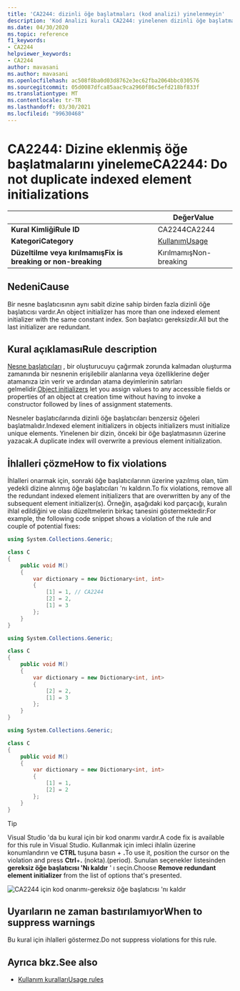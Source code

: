 ```yaml
---
title: 'CA2244: dizinli öğe başlatmaları (kod analizi) yinelenmeyin'
description: 'Kod Analizi kuralı CA2244: yinelenen dizinli öğe başlatmaları hakkında bilgi edinin'
ms.date: 04/30/2020
ms.topic: reference
f1_keywords:
- CA2244
helpviewer_keywords:
- CA2244
author: mavasani
ms.author: mavasani
ms.openlocfilehash: ac508f8ba0d03d8762e3ec62fba2064bbc030576
ms.sourcegitcommit: 05d0087dfca85aac9ca2960f86c5efd218bf833f
ms.translationtype: MT
ms.contentlocale: tr-TR
ms.lasthandoff: 03/30/2021
ms.locfileid: "99630468"
---
```

# <a name="ca2244-do-not-duplicate-indexed-element-initializations"></a><span data-ttu-id="bfa01-103">CA2244: Dizine eklenmiş öğe başlatmalarını yineleme</span><span class="sxs-lookup"><span data-stu-id="bfa01-103">CA2244: Do not duplicate indexed element initializations</span></span>

| | <span data-ttu-id="bfa01-104">Değer</span><span class="sxs-lookup"><span data-stu-id="bfa01-104">Value</span></span> |
|-|-|
| <span data-ttu-id="bfa01-105">**Kural Kimliği**</span><span class="sxs-lookup"><span data-stu-id="bfa01-105">**Rule ID**</span></span> |<span data-ttu-id="bfa01-106">CA2244</span><span class="sxs-lookup"><span data-stu-id="bfa01-106">CA2244</span></span>|
| <span data-ttu-id="bfa01-107">**Kategori**</span><span class="sxs-lookup"><span data-stu-id="bfa01-107">**Category**</span></span> |[<span data-ttu-id="bfa01-108">Kullanım</span><span class="sxs-lookup"><span data-stu-id="bfa01-108">Usage</span></span>](usage-warnings.md)|
| <span data-ttu-id="bfa01-109">**Düzeltilme veya kırılmamış**</span><span class="sxs-lookup"><span data-stu-id="bfa01-109">**Fix is breaking or non-breaking**</span></span> |<span data-ttu-id="bfa01-110">Kırılmamış</span><span class="sxs-lookup"><span data-stu-id="bfa01-110">Non-breaking</span></span>|

## <a name="cause"></a><span data-ttu-id="bfa01-111">Nedeni</span><span class="sxs-lookup"><span data-stu-id="bfa01-111">Cause</span></span>

<span data-ttu-id="bfa01-112">Bir nesne başlatıcısının aynı sabit dizine sahip birden fazla dizinli öğe başlatıcısı vardır.</span><span class="sxs-lookup"><span data-stu-id="bfa01-112">An object initializer has more than one indexed element initializer with the same constant index.</span></span> <span data-ttu-id="bfa01-113">Son başlatıcı gereksizdir.</span><span class="sxs-lookup"><span data-stu-id="bfa01-113">All but the last initializer are redundant.</span></span>

## <a name="rule-description"></a><span data-ttu-id="bfa01-114">Kural açıklaması</span><span class="sxs-lookup"><span data-stu-id="bfa01-114">Rule description</span></span>

<span data-ttu-id="bfa01-115">[Nesne başlatıcıları](../../../csharp/programming-guide/classes-and-structs/object-and-collection-initializers.md#object-initializers) , bir oluşturucuyu çağırmak zorunda kalmadan oluşturma zamanında bir nesnenin erişilebilir alanlarına veya özelliklerine değer atamanıza izin verir ve ardından atama deyimlerinin satırları gelmelidir.</span><span class="sxs-lookup"><span data-stu-id="bfa01-115">[Object initializers](../../../csharp/programming-guide/classes-and-structs/object-and-collection-initializers.md#object-initializers) let you assign values to any accessible fields or properties of an object at creation time without having to invoke a constructor followed by lines of assignment statements.</span></span>

<span data-ttu-id="bfa01-116">Nesneler başlatıcılarında dizinli öğe başlatıcıları benzersiz öğeleri başlatmalıdır.</span><span class="sxs-lookup"><span data-stu-id="bfa01-116">Indexed element initializers in objects initializers must initialize unique elements.</span></span> <span data-ttu-id="bfa01-117">Yinelenen bir dizin, önceki bir öğe başlatmasının üzerine yazacak.</span><span class="sxs-lookup"><span data-stu-id="bfa01-117">A duplicate index will overwrite a previous element initialization.</span></span>

## <a name="how-to-fix-violations"></a><span data-ttu-id="bfa01-118">İhlalleri çözme</span><span class="sxs-lookup"><span data-stu-id="bfa01-118">How to fix violations</span></span>

<span data-ttu-id="bfa01-119">İhlalleri onarmak için, sonraki öğe başlatıcılarının üzerine yazılmış olan, tüm yedekli dizine alınmış öğe başlatıcıları 'nı kaldırın.</span><span class="sxs-lookup"><span data-stu-id="bfa01-119">To fix violations, remove all the redundant indexed element initializers that are overwritten by any of the subsequent element initializer(s).</span></span> <span data-ttu-id="bfa01-120">Örneğin, aşağıdaki kod parçacığı, kuralın ihlal edildiğini ve olası düzeltmelerin birkaç tanesini göstermektedir:</span><span class="sxs-lookup"><span data-stu-id="bfa01-120">For example, the following code snippet shows a violation of the rule and couple of potential fixes:</span></span>

```csharp
using System.Collections.Generic;

class C
{
    public void M()
    {
        var dictionary = new Dictionary<int, int>
        {
            [1] = 1, // CA2244
            [2] = 2,
            [1] = 3
        };
    }
}
```

```csharp
using System.Collections.Generic;

class C
{
    public void M()
    {
        var dictionary = new Dictionary<int, int>
        {
            [2] = 2,
            [1] = 3
        };
    }
}
```

```csharp
using System.Collections.Generic;

class C
{
    public void M()
    {
        var dictionary = new Dictionary<int, int>
        {
            [1] = 1,
            [2] = 2
        };
    }
}
```

> [!TIP]
> <span data-ttu-id="bfa01-121">Visual Studio 'da bu kural için bir kod onarımı vardır.</span><span class="sxs-lookup"><span data-stu-id="bfa01-121">A code fix is available for this rule in Visual Studio.</span></span> <span data-ttu-id="bfa01-122">Kullanmak için imleci ihlalin üzerine konumlandırın ve **CTRL** tuşuna basın + **.**</span><span class="sxs-lookup"><span data-stu-id="bfa01-122">To use it, position the cursor on the violation and press **Ctrl**+**.**</span></span> <span data-ttu-id="bfa01-123">(nokta).</span><span class="sxs-lookup"><span data-stu-id="bfa01-123">(period).</span></span> <span data-ttu-id="bfa01-124">Sunulan seçenekler listesinden **gereksiz öğe başlatıcısı 'Nı kaldır** ' ı seçin.</span><span class="sxs-lookup"><span data-stu-id="bfa01-124">Choose **Remove redundant element initializer** from the list of options that's presented.</span></span>
>
> ![CA2244 için kod onarımı-gereksiz öğe başlatıcısı 'nı kaldır](media/ca2244-codefix.png)

## <a name="when-to-suppress-warnings"></a><span data-ttu-id="bfa01-126">Uyarıların ne zaman bastırılamıyor</span><span class="sxs-lookup"><span data-stu-id="bfa01-126">When to suppress warnings</span></span>

<span data-ttu-id="bfa01-127">Bu kural için ihlalleri göstermez.</span><span class="sxs-lookup"><span data-stu-id="bfa01-127">Do not suppress violations for this rule.</span></span>

## <a name="see-also"></a><span data-ttu-id="bfa01-128">Ayrıca bkz.</span><span class="sxs-lookup"><span data-stu-id="bfa01-128">See also</span></span>

- [<span data-ttu-id="bfa01-129">Kullanım kuralları</span><span class="sxs-lookup"><span data-stu-id="bfa01-129">Usage rules</span></span>](usage-warnings.md)
